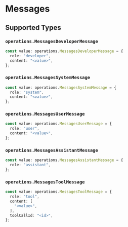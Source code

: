 # Messages


## Supported Types

### `operations.MessagesDeveloperMessage`

```typescript
const value: operations.MessagesDeveloperMessage = {
  role: "developer",
  content: "<value>",
};
```

### `operations.MessagesSystemMessage`

```typescript
const value: operations.MessagesSystemMessage = {
  role: "system",
  content: "<value>",
};
```

### `operations.MessagesUserMessage`

```typescript
const value: operations.MessagesUserMessage = {
  role: "user",
  content: "<value>",
};
```

### `operations.MessagesAssistantMessage`

```typescript
const value: operations.MessagesAssistantMessage = {
  role: "assistant",
};
```

### `operations.MessagesToolMessage`

```typescript
const value: operations.MessagesToolMessage = {
  role: "tool",
  content: [
    "<value>",
  ],
  toolCallId: "<id>",
};
```

